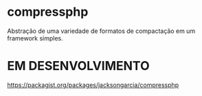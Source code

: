 compressphp
===========

Abstração de uma variedade de formatos de compactação em um framework simples.

<h1>EM DESENVOLVIMENTO </h1>

<a href="https://packagist.org/packages/jacksongarcia/compressphp">https://packagist.org/packages/jacksongarcia/compressphp</a>